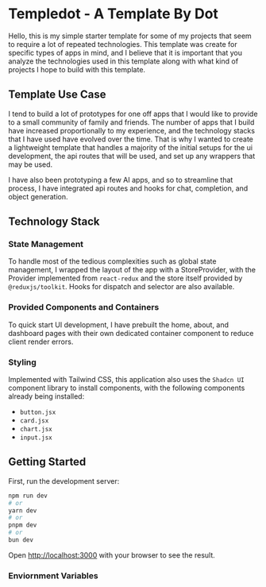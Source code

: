 # Templedot - A Template By Dot

Hello, this is my simple starter template for some of my projects that seem to require a lot of repeated technologies. This template was create for specific types of apps in mind, and I believe that it is important that you analyze the technologies used in this template along with what kind of projects I hope to build with this template.

## Template Use Case

I tend to build a lot of prototypes for one off apps that I would like to provide to a small community of family and friends. The number of apps that I build have increased proportionally to my experience, and the technology stacks that I have used have evolved over the time. That is why I wanted to create a lightweight template that handles a majority of the initial setups for the ui development, the api routes that will be used, and set up any wrappers that may be used.

I have also been prototyping a few AI apps, and so to streamline that process, I have integrated api routes and hooks for chat, completion, and object generation.

## Technology Stack

### State Management

To handle most of the tedious complexities such as global state management, I wrapped the layout of the app with a StoreProvider, with the Provider implemented from `react-redux` and the store itself provided by `@reduxjs/toolkit`. Hooks for dispatch and selector are also available.

### Provided Components and Containers

To quick start UI development, I have prebuilt the home, about, and dashboard pages with their own dedicated container component to reduce client render errors.

### Styling

Implemented with Tailwind CSS, this application also uses the `Shadcn UI` component library to install components, with the following components already being installed:

- `button.jsx`
- `card.jsx`
- `chart.jsx`
- `input.jsx`

## Getting Started

First, run the development server:

```bash
npm run dev
# or
yarn dev
# or
pnpm dev
# or
bun dev
```

Open [http://localhost:3000](http://localhost:3000) with your browser to see the result.


### Enviornment Variables
